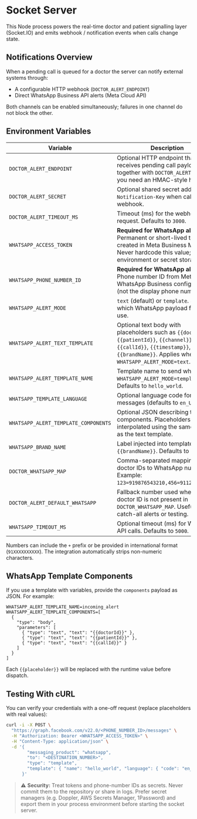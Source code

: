 # Socket Server

This Node process powers the real-time doctor and patient signalling layer (Socket.IO) and emits webhook / notification events when calls change state.

## Notifications Overview

When a pending call is queued for a doctor the server can notify external systems through:

- A configurable HTTP webhook (`DOCTOR_ALERT_ENDPOINT`)
- Direct WhatsApp Business API alerts (Meta Cloud API)

Both channels can be enabled simultaneously; failures in one channel do not block the other.

## Environment Variables

| Variable | Description |
| --- | --- |
| `DOCTOR_ALERT_ENDPOINT` | Optional HTTP endpoint that receives pending call payloads. Set together with `DOCTOR_ALERT_SECRET` if you need an HMAC-style header. |
| `DOCTOR_ALERT_SECRET` | Optional shared secret added as `X-Notification-Key` when calling the webhook. |
| `DOCTOR_ALERT_TIMEOUT_MS` | Timeout (ms) for the webhook request. Defaults to `3000`. |
| `WHATSAPP_ACCESS_TOKEN` | **Required for WhatsApp alerts.** Permanent or short-lived token created in Meta Business Manager. Never hardcode this value; inject via environment or secret storage. |
| `WHATSAPP_PHONE_NUMBER_ID` | **Required for WhatsApp alerts.** Phone number ID from Meta's WhatsApp Business configuration (not the display phone number). |
| `WHATSAPP_ALERT_MODE` | `text` (default) or `template`. Selects which WhatsApp payload format to use. |
| `WHATSAPP_ALERT_TEXT_TEMPLATE` | Optional text body with placeholders such as `{{doctorId}}`, `{{patientId}}`, `{{channel}}`, `{{callId}}`, `{{timestamp}}`, `{{brandName}}`. Applies when `WHATSAPP_ALERT_MODE=text`. |
| `WHATSAPP_ALERT_TEMPLATE_NAME` | Template name to send when `WHATSAPP_ALERT_MODE=template`. Defaults to `hello_world`. |
| `WHATSAPP_TEMPLATE_LANGUAGE` | Optional language code for template messages (defaults to `en_US`). |
| `WHATSAPP_ALERT_TEMPLATE_COMPONENTS` | Optional JSON describing template components. Placeholders are interpolated using the same tokens as the text template. |
| `WHATSAPP_BRAND_NAME` | Label injected into templates as `{{brandName}}`. Defaults to `SnoutIQ`. |
| `DOCTOR_WHATSAPP_MAP` | Comma-separated mapping of doctor IDs to WhatsApp numbers. Example: `123=919876543210,456=911234567890`. |
| `DOCTOR_ALERT_DEFAULT_WHATSAPP` | Fallback number used when a doctor ID is not present in `DOCTOR_WHATSAPP_MAP`. Useful for catch-all alerts or testing. |
| `WHATSAPP_TIMEOUT_MS` | Optional timeout (ms) for WhatsApp API calls. Defaults to `5000`. |

Numbers can include the `+` prefix or be provided in international format (`91XXXXXXXXXX`). The integration automatically strips non-numeric characters.

## WhatsApp Template Components

If you use a template with variables, provide the `components` payload as JSON. For example:

```env
WHATSAPP_ALERT_TEMPLATE_NAME=incoming_alert
WHATSAPP_ALERT_TEMPLATE_COMPONENTS=[
  {
    "type": "body",
    "parameters": [
      { "type": "text", "text": "{{doctorId}}" },
      { "type": "text", "text": "{{patientId}}" },
      { "type": "text", "text": "{{callId}}" }
    ]
  }
]
```

Each `{{placeholder}}` will be replaced with the runtime value before dispatch.

## Testing With cURL

You can verify your credentials with a one-off request (replace placeholders with real values):

```bash
curl -i -X POST \
  "https://graph.facebook.com/v22.0/<PHONE_NUMBER_ID>/messages" \
  -H "Authorization: Bearer <WHATSAPP_ACCESS_TOKEN>" \
  -H "Content-Type: application/json" \
  -d '{
        "messaging_product": "whatsapp",
        "to": "<DESTINATION_NUMBER>",
        "type": "template",
        "template": { "name": "hello_world", "language": { "code": "en_US" } }
      }'
```

> ⚠️ **Security:** Treat tokens and phone-number IDs as secrets. Never commit them to the repository or share in logs. Prefer secret managers (e.g. Doppler, AWS Secrets Manager, 1Password) and export them in your process environment before starting the socket server.
